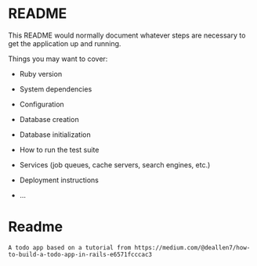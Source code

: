 # README

This README would normally document whatever steps are necessary to get the
application up and running.

Things you may want to cover:

* Ruby version

* System dependencies

* Configuration

* Database creation

* Database initialization

* How to run the test suite

* Services (job queues, cache servers, search engines, etc.)

* Deployment instructions

* ...

# Readme

	A todo app based on a tutorial from https://medium.com/@deallen7/how-to-build-a-todo-app-in-rails-e6571fcccac3

